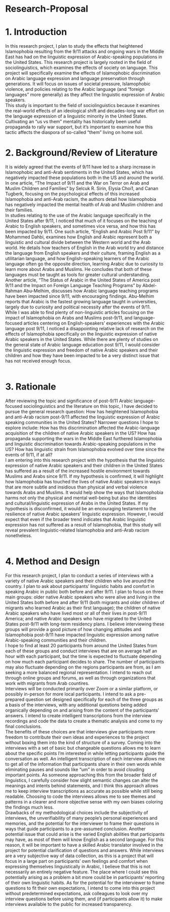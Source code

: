 # Research-Proposal
<!DOCTYPE>
<html>
<head></head>
<body>
 <div>
  <h1>1. Introduction</h1>
    <p>In this research project, I plan to study the effects that heightened Islamophobia resulting from the 9/11 attacks and ongoing wars in the Middle East has had on the linguistic expression of Arabic-speaking populations in the United States. This research project is largely rooted in the field of sociolinguistics, which examines the effects of society on language. This project will specifically examine the effects of Islamophobic discrimination on Arabic language expression and language preservation through generations. It will focus on issues of societal pressure, Islamophobic violence, and policies relating to the Arabic language (and “foreign languages” more generally) as they affect the linguistic expression of Arabic speakers.<br>
This study is important to the field of sociolinguistics because it examines the real-world effects of an ideological shift and decades-long war effort on the language expression of a linguistic minority in the United States. Cultivating an “us vs them” mentality has historically been useful propaganda to rally war support, but it’s important to examine how this tactic affects the diaspora of so-called “them” living on home soil.<br></p>
	</div>
	<div>
  <h1>2. Background/Review of Literature</h1>
	  <p>It is widely agreed that the events of 9/11 have led to a sharp increase in Islamophobic and anti-Arab sentiments in the United States, which has negatively impacted these populations both in the US and around the world.<br>
	In one article, “The Impact of 9/11 and the War on Terror on Arab and Muslim Children and Families” by Selcuk R. Sirin, Elysia Choi1, and Canan Tugberk, focusing on the psychological effects of this increased Islamophobia and anti-Arab racism, the authors detail how Islamophobia has negatively impacted the mental health of Arab and Muslim children and their families.<br>
In studies relating to the use of the Arabic language specifically in the United States after 9/11, I noticed that much of it focuses on the teaching of Arabic to English speakers, and sometimes vice versa, and how this has been impacted by 9/11. One such article, “English and Arabic Post 9/11” by Mohammed Dahbi, examines how English and Arabic represent both a linguistic and cultural divide between the Western world and the Arab world. He details how teachers of English in the Arab world try and distance the language from English speakers and their culture, framing English as a utilitarian language, and how English-speaking learners of the Arabic language often go the opposite direction, learning Arabic due to curiosity to learn more about Arabs and Muslims. He concludes that both of these languages must be taught as tools for greater cultural understanding.<br>
	Another article, “The Status of Arabic in the United States of America post 9/11 and the Impact on Foreign Language Teaching Programs” by Abdel-Rahman Abu-Melhim, discusses how Arabic language teaching programs have been impacted since 9/11, with encouraging findings. Abu-Melhim reports that Arabic is the fastest growing language taught in universities, largely due to curiosity and political necessity after the events of 9/11.<br>
	While I was able to find plenty of non-linguistic articles focusing on the impact of Islamophobia on Arabs and Muslims post-9/11, and language-focused articles centering on English-speakers’ experiences with the Arabic language post 9/11, I noticed a disappointing relative lack of research on the effects of Islamophobia specifically on the linguistic expression of native Arabic speakers in the United States. While there are plenty of studies on the general state of Arabic language education post 9/11, I would consider the linguistic expression and freedom of native Arabic speakers and their children and how they have been impacted to be a very distinct issue that has not received enough focus.<br><br></p>
 </div>
 <div>
  <h1>3. Rationale</h1>
	  <p>After reviewing the topic and significance of post-9/11 Arabic language-focused sociolinguistics and the literature on this topic, I have decided to pursue the general research question: How has heightened Islamophobia and anti-Arab racism post-9/11 affected the linguistic expression of Arabic speaking communities in the United States? Narrower questions I hope to explore include: How has this discrimination affected the Arabic-language acquisition of the children of native Arabic speakers in the US? How has propaganda supporting the wars in the Middle East furthered Islamophobia and linguistic discrimination towards Arabic-speaking populations in the US? How has linguistic strain from Islamophobia evolved over time since the events of 9/11, if at all?<br>
	I am entering into this research project with the hypothesis that the linguistic expression of native Arabic speakers and their children in the United States has suffered as a result of the increased hostile environment towards Muslims and Arabs since 9/11. If my hypothesis is confirmed, it will highlight how Islamophobia has touched the lives of native Arabic speakers in ways that are more subtle and insidious than physical and verbal violence towards Arabs and Muslims. It would help show the ways that Islamophobia harms not only the physical and mental well-being but also the identities and cultural/linguistic expression of Arabs in the United States. 
If my hypothesis is disconfirmed, it would be an encouraging testament to the resilience of native Arabic speakers’ linguistic expression. However, I would expect that even if the broader trend indicates that Arabic linguistic expression has not suffered as a result of Islamophobia, that this study will reveal prevalent linguistic-related Islamophobia and anti-Arab racism nonetheless.<br><br></p>
 </div>
 <div>
  <h1>4. Method and Design</h1>
    <p>For this research project, I plan to conduct a series of interviews with a variety of native Arabic speakers and their children who live around the country. I plan to ask about participants’ linguistic habits and comfort in speaking Arabic in public both before and after 9/11. I plan to focus on three main groups: older native Arabic speakers who were alive and living in the United States both before and after 9/11 (both migrants and older children of migrants who learned Arabic as their first language); the children of native Arabic speakers who have lived most or all of their lives in post-9/11 America; and native Arabic speakers who have migrated to the United States post-9/11 with long-term residency plans. I believe interviewing these groups will provide a good picture of how changing attitudes and Islamophobia post-9/11 have impacted linguistic expression among native Arabic-speaking communities and their children.<br>
I hope to find at least 20 participants from around the United States from each of these groups and conduct interviews that are on average half an hour with each participant, but the time is expected to fluctuate depending on how much each participant decides to share. The number of participants may also fluctuate depending on the regions participants are from, as I am seeking a more balanced regional representation.  I intend to reach out through online groups and forums, as well as through organizations that work with migrants from Arab countires.<br>
Interviews will be conducted primarily over Zoom or a similar platform, or possibly in-person for more local participants. I intend to ask a pre-prepared question set designed specifically for each of the three groups as a basis of the interviews, with any additional questions being added organically depending on and arising from the content of the participants’ answers. I intend to create intelligent transcriptions from the interview recordings and code the data to create a thematic analysis and come to my final conclusions.<br>
The benefits of these choices are that interviews give participants more freedom to contribute their own ideas and experiences to the project without boxing them into the kind of structure of a survey. Coming into the interviews with a set of basic but changeable questions allows me to learn about the specific points I’m interested in while letting participants guide the conversation as well. An intelligent transcription of each interview allows me to get all of the information that participants share in their own words while eliminating pauses and sounds like “um” in order to avoid clouding important points. As someone approaching this from the broader field of linguistics, I carefully consider how slight semantic changes can alter the meanings and intents behind statements, and I think this approach allows me to keep interview transcriptions as accurate as possible while still being readable. Choosing to code the interviews allows me to see themes and patterns in a clearer and more objective sense with my own biases coloring the findings much less.<br>
Drawbacks of my methodological choices include the subjectivity of interviews, the unverifiability of many people’s personal experiences and memories, and the potential for the interviewer to frame their questions in ways that guide participants to a pre-assumed conclusion. Another potential issue that could arise is the varied English abilities that participants may have, as most of them will know English as a second language. For this reason, it will be important to have a skilled Arabic translator involved in the project for potential clarification of questions and answers. While interviews are a very subjective way of data collection, as this is a project that will focus in a large part on participants’ own feelings and comfort when expressing themselves linguistically in Arabic, I believe that this is not necessarily an entirely negative feature. The place where I could see this potentially arising as a problem a bit more could be in participants’ reporting of their own linguistic habits. As for the potential for the interviewer to frame questions to fit their own expectations, I intend to come into this project without predetermined expectations, ask colleagues to look over my interview questions before using them, and (if participants allow it) to make interviews available to the public for increased transparency.</p>
 </div>
</body>
</html>
